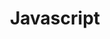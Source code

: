 ---
description: 'Javascript is a popular object-oriented scripting language with wide adoption and most commonly used to generate dynamic web content.'
keywords: ["development", "javascript", "front end", "react"]
license: '[CC BY-ND 4.0](https://creativecommons.org/licenses/by-nd/4.0)'
published: 2018-01-31
title: Javascript
show_in_lists: true
aliases: ['/development/javascript/']
contributors: ["Linode"]
---